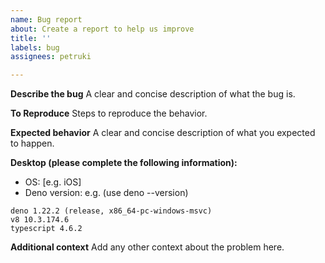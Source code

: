 ```yaml
---
name: Bug report
about: Create a report to help us improve
title: ''
labels: bug
assignees: petruki

---
```


**Describe the bug**
A clear and concise description of what the bug is.

**To Reproduce**
Steps to reproduce the behavior.

**Expected behavior**
A clear and concise description of what you expected to happen.

**Desktop (please complete the following information):**
 - OS: [e.g. iOS]
 - Deno version: e.g. (use deno --version)

```
deno 1.22.2 (release, x86_64-pc-windows-msvc)
v8 10.3.174.6
typescript 4.6.2
```

**Additional context**
Add any other context about the problem here.
